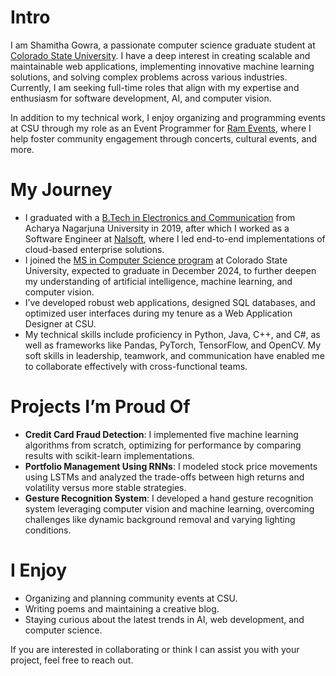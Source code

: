 # Intro

I am Shamitha Gowra, a passionate computer science graduate student at [Colorado State University](https://www.cs.colostate.edu/). I have a deep interest in creating scalable and maintainable web applications, implementing innovative machine learning solutions, and solving complex problems across various industries. Currently, I am seeking full-time roles that align with my expertise and enthusiasm for software development, AI, and computer vision.

In addition to my technical work, I enjoy organizing and programming events at CSU through my role as an Event Programmer for [Ram Events](https://lsc.colostate.edu/sli/events-at-csu/ram-events/), where I help foster community engagement through concerts, cultural events, and more.

# My Journey

- I graduated with a [B.Tech in Electronics and Communication](https://www.anu.ac.in/) from Acharya Nagarjuna University in 2019, after which I worked as a Software Engineer at [Nalsoft](https://nalsoft.com/), where I led end-to-end implementations of cloud-based enterprise solutions.
- I joined the [MS in Computer Science program](https://www.cs.colostate.edu/grad/ms-programs/) at Colorado State University, expected to graduate in December 2024, to further deepen my understanding of artificial intelligence, machine learning, and computer vision.
- I’ve developed robust web applications, designed SQL databases, and optimized user interfaces during my tenure as a Web Application Designer at CSU.
- My technical skills include proficiency in Python, Java, C++, and C#, as well as frameworks like Pandas, PyTorch, TensorFlow, and OpenCV. My soft skills in leadership, teamwork, and communication have enabled me to collaborate effectively with cross-functional teams.

# Projects I’m Proud Of

- **Credit Card Fraud Detection**: I implemented five machine learning algorithms from scratch, optimizing for performance by comparing results with scikit-learn implementations.
- **Portfolio Management Using RNNs**: I modeled stock price movements using LSTMs and analyzed the trade-offs between high returns and volatility versus more stable strategies.
- **Gesture Recognition System**: I developed a hand gesture recognition system leveraging computer vision and machine learning, overcoming challenges like dynamic background removal and varying lighting conditions.

# I Enjoy

- Organizing and planning community events at CSU.
- Writing poems and maintaining a creative blog.
- Staying curious about the latest trends in AI, web development, and computer science.

If you are interested in collaborating or think I can assist you with your project, feel free to reach out.
